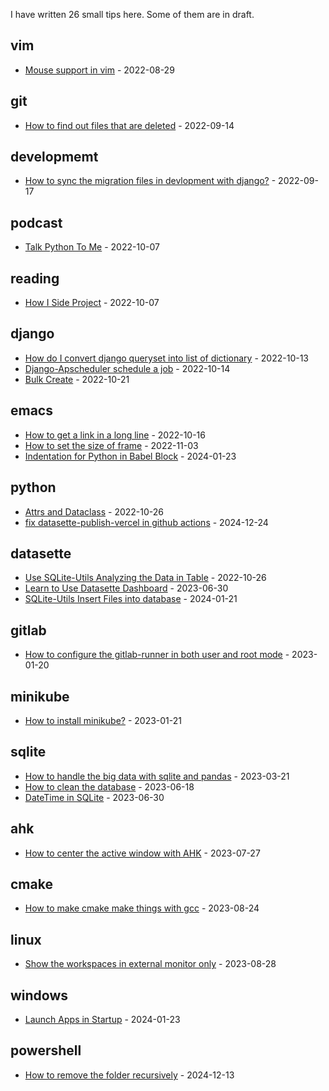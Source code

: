 I have written <!-- count starts -->26<!-- count ends --> small tips here. Some of them are in draft.

<!-- index starts -->
## vim

* [Mouse support in vim](https://github.com/stefanzweig/scratch/blob/main/vim/mouse-support-in-vim.md) - 2022-08-29

## git

* [How to find out files that are deleted](https://github.com/stefanzweig/scratch/blob/main/git/how-to-find-out-deleted-file.md) - 2022-09-14

## developmemt

* [How to sync the migration files in devlopment with django?](https://github.com/stefanzweig/scratch/blob/main/developmemt/how-to-sync-migrations-in-django.md) - 2022-09-17

## podcast

* [Talk Python To Me](https://github.com/stefanzweig/scratch/blob/main/podcast/talk-python-to-me.md) - 2022-10-07

## reading

* [How I Side Project](https://github.com/stefanzweig/scratch/blob/main/reading/how-i-side-project.md) - 2022-10-07

## django

* [How do I convert django queryset into list of dictionary](https://github.com/stefanzweig/scratch/blob/main/django/how-do-i-convert-django-queryset-into-list-of-dict.md) - 2022-10-13
* [Django-Apscheduler schedule a job](https://github.com/stefanzweig/scratch/blob/main/django/apscheduler.md) - 2022-10-14
* [Bulk Create](https://github.com/stefanzweig/scratch/blob/main/django/bulk_create.md) - 2022-10-21

## emacs

* [How to get a link in a long line](https://github.com/stefanzweig/scratch/blob/main/emacs/get-structural-href-link-in-long-line.md) - 2022-10-16
* [How to set the size of frame](https://github.com/stefanzweig/scratch/blob/main/emacs/set-frame-size.md) - 2022-11-03
* [Indentation for Python in Babel Block](https://github.com/stefanzweig/scratch/blob/main/emacs/org-babel-python-indentation.md) - 2024-01-23

## python

* [Attrs and Dataclass](https://github.com/stefanzweig/scratch/blob/main/python/attrs-and-dataclass.md) - 2022-10-26
* [fix datasette-publish-vercel in github actions](https://github.com/stefanzweig/scratch/blob/main/python/replace_code.md) - 2024-12-24

## datasette

* [Use SQLite-Utils Analyzing the Data in Table](https://github.com/stefanzweig/scratch/blob/main/datasette/sqlite-utils-in-memory.md) - 2022-10-26
* [Learn to Use Datasette Dashboard](https://github.com/stefanzweig/scratch/blob/main/datasette/datasette-dashboard.md) - 2023-06-30
* [SQLite-Utils Insert Files into database](https://github.com/stefanzweig/scratch/blob/main/datasette/sqlite-utils-insert-files.md) - 2024-01-21

## gitlab

* [How to configure the gitlab-runner in both user and root mode](https://github.com/stefanzweig/scratch/blob/main/gitlab/gitlab-runner-tips.md) - 2023-01-20

## minikube

* [How to install minikube?](https://github.com/stefanzweig/scratch/blob/main/minikube/setup-minikube-env.md) - 2023-01-21

## sqlite

* [How to handle the big data with sqlite and pandas](https://github.com/stefanzweig/scratch/blob/main/sqlite/big_data.md) - 2023-03-21
* [How to clean the database](https://github.com/stefanzweig/scratch/blob/main/sqlite/vacuum_data.md) - 2023-06-18
* [DateTime in SQLite](https://github.com/stefanzweig/scratch/blob/main/sqlite/datetime_in_sqlite.md) - 2023-06-30

## ahk

* [How to center the active window with AHK](https://github.com/stefanzweig/scratch/blob/main/ahk/center-window-with-ahk.md) - 2023-07-27

## cmake

* [How to make cmake make things with gcc](https://github.com/stefanzweig/scratch/blob/main/cmake/cmake_works_with_mingw.md) - 2023-08-24

## linux

* [Show the workspaces in external monitor only](https://github.com/stefanzweig/scratch/blob/main/linux/show-in-monitor-only.md) - 2023-08-28

## windows

* [Launch Apps in Startup](https://github.com/stefanzweig/scratch/blob/main/windows/startup.md) - 2024-01-23

## powershell

* [How to remove the folder recursively](https://github.com/stefanzweig/scratch/blob/main/powershell/remove-folder.md) - 2024-12-13
<!-- index ends -->
